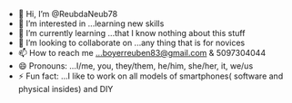 - 👋 Hi, I’m @ReubdaNeub78
- 👀 I’m interested in ...learning new skills 
- 🌱 I’m currently learning ...that I know nothing about this stuff
- 💞️ I’m looking to collaborate on ...any thing that is for novices
- 📫 How to reach me ...boyerreuben83@gmail.com & 5097304044
- 😄 Pronouns: ...I/me, you, they/them, he/him, she/her, it, we/us
- ⚡ Fun fact: ...I like to work on all models of smartphones( software and physical insides) and DIY

<!---
ReubdaNeub78/ReubdaNeub78 is a ✨ special ✨ repository because its `README.md` (this file) appears on your GitHub profile.
You can click the Preview link to take a look at your changes.
--->
